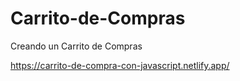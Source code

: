 # Carrito-de-Compras
Creando un Carrito de Compras

https://carrito-de-compra-con-javascript.netlify.app/
